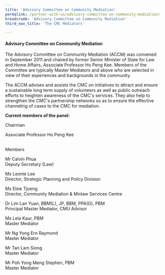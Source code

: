 ```yaml
---
title: 'Advisory Committee on Community Mediation'
permalink: /partner-with-us/advisory-committee-on-community-mediation/
breadcrumb: 'Advisory Committee on Community Mediation'
third_nav_title: 'The CMC Mediators'

---
```



#### Advisory Committee on Community Mediation

The Advisory Committee on Community Mediation (ACCM) was convened in September 2011 and chaired by former Senior Minister of State for Law and Home Affairs, Associate Professor Ho Peng Kee. Members of the Committee are typically Master Mediators and above who are selected in view of their experiences and backgrounds in the community.


The ACCM advises and assists the CMC on initiatives to attract and ensure a sustainable long term supply of volunteers as well as public outreach efforts to heighten awareness of the CMC's services. They also help to strengthen the CMC's partnership networks so as to ensure the effective channeling of cases to the CMC for mediation.


**Current members of the panel:**


Chairman

Associate Professor Ho Peng Kee<br><br>


Members    

Mr Calvin Phua<br>
Deputy Secretary (Law)

Ms Leonie Lee<br>
Director, Strategic Planning and Policy Division

Ms Elsie Tjoeng<br>
Director, Community Mediation & Minlaw Services Centre

Dr Lim Lan Yuan, BBM(L), JP, BBM, PPA(G), PBM<br>
Principal Master Mediator, CMU Advisor

Ms Lela Kaur, PBM<br>
Master Mediator

Mr Ng Yong Ern Raymond<br>
Master Mediator

Mr Tan Lam Siong<br>
Master Mediator

Mr Poh Yong Meng Stephen, PBM<br>
Master Mediator

